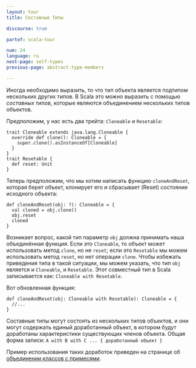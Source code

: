 ```yaml
---
layout: tour
title: Составные Типы

discourse: true

partof: scala-tour

num: 24
language: ru
next-page: self-types
previous-page: abstract-type-members

---
```


Иногда необходимо выразить, то что тип объекта является подтипом нескольких других типов. В Scala это можно выразить с помощью *составных типов*, которые являются объединением нескольких типов объектов.

Предположим, у нас есть два трейта: `Cloneable` и `Resetable`:

```tut
trait Cloneable extends java.lang.Cloneable {
  override def clone(): Cloneable = {
    super.clone().asInstanceOf[Cloneable]
  }
}
trait Resetable {
  def reset: Unit
}
```

Теперь предположим, что мы хотим написать функцию `cloneAndReset`, которая берет объект, клонирует его и сбрасывает (Reset) состояние исходного объекта:

```
def cloneAndReset(obj: ?): Cloneable = {
  val cloned = obj.clone()
  obj.reset
  cloned
}
```

Возникает вопрос, какой тип параметр `obj` должна принимать наша объединённая функция. Если это `Cloneable`, то объект может использовать метод `clone`, но не `reset`; если это `Resetable` мы можем использовать метод `reset`, но нет операции `clone`. Чтобы избежать приведения типа в такой ситуации, мы можем указать, что тип `obj` является и `Cloneable`, и `Resetable`. Этот совместный тип в Scala записывается как: `Cloneable with Resetable`.

Вот обновленная функция:

```
def cloneAndReset(obj: Cloneable with Resetable): Cloneable = {
  //...
}
```

Составные типы могут состоять из нескольких типов объектов, и они могут содержать единый доработанный объект, в котором будут доработаны характеристики существующих членов объекта.
Общая форма записи: `A with B with C ... { доработанный объект }`

Пример использования таких доработок приведен на странице об [объединении классов с примесями](mixin-class-composition.html).
